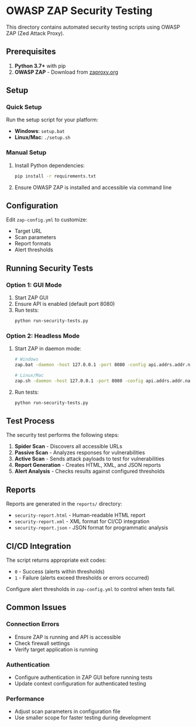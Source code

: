 # OWASP ZAP Security Testing

This directory contains automated security testing scripts using OWASP ZAP (Zed Attack Proxy).

## Prerequisites

1. **Python 3.7+** with pip
2. **OWASP ZAP** - Download from [zaproxy.org](https://www.zaproxy.org/download/)

## Setup

### Quick Setup
Run the setup script for your platform:
- **Windows**: `setup.bat`
- **Linux/Mac**: `./setup.sh`

### Manual Setup
1. Install Python dependencies:
   ```bash
   pip install -r requirements.txt
   ```

2. Ensure OWASP ZAP is installed and accessible via command line

## Configuration

Edit `zap-config.yml` to customize:
- Target URL
- Scan parameters
- Report formats
- Alert thresholds

## Running Security Tests

### Option 1: GUI Mode
1. Start ZAP GUI
2. Ensure API is enabled (default port 8080)
3. Run tests:
   ```bash
   python run-security-tests.py
   ```

### Option 2: Headless Mode
1. Start ZAP in daemon mode:
   ```bash
   # Windows
   zap.bat -daemon -host 127.0.0.1 -port 8080 -config api.addrs.addr.name=.* -config api.addrs.addr.regex=true
   
   # Linux/Mac
   zap.sh -daemon -host 127.0.0.1 -port 8080 -config api.addrs.addr.name=.* -config api.addrs.addr.regex=true
   ```

2. Run tests:
   ```bash
   python run-security-tests.py
   ```

## Test Process

The security test performs the following steps:

1. **Spider Scan** - Discovers all accessible URLs
2. **Passive Scan** - Analyzes responses for vulnerabilities
3. **Active Scan** - Sends attack payloads to test for vulnerabilities
4. **Report Generation** - Creates HTML, XML, and JSON reports
5. **Alert Analysis** - Checks results against configured thresholds

## Reports

Reports are generated in the `reports/` directory:
- `security-report.html` - Human-readable HTML report
- `security-report.xml` - XML format for CI/CD integration
- `security-report.json` - JSON format for programmatic analysis

## CI/CD Integration

The script returns appropriate exit codes:
- `0` - Success (alerts within thresholds)
- `1` - Failure (alerts exceed thresholds or errors occurred)

Configure alert thresholds in `zap-config.yml` to control when tests fail.

## Common Issues

### Connection Errors
- Ensure ZAP is running and API is accessible
- Check firewall settings
- Verify target application is running

### Authentication
- Configure authentication in ZAP GUI before running tests
- Update context configuration for authenticated testing

### Performance
- Adjust scan parameters in configuration file
- Use smaller scope for faster testing during development
